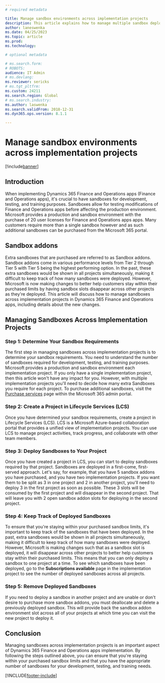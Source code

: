 ```yaml
---
# required metadata

title: Manage sandbox environments across implementation projects
description: This article explains how to manage multiple sandbox deployments across implementation projects in Dynamics Lifecycle Services.
author: laneswenka
ms.date: 04/25/2023
ms.topic: article
ms.prod: 
ms.technology: 

# optional metadata

# ms.search.form: 
# ROBOTS: 
audience: IT Admin
# ms.devlang: 
ms.reviewer: sericks
# ms.tgt_pltfrm: 
ms.custom: 24211
ms.search.region: Global
# ms.search.industry: 
ms.author: laswenka
ms.search.validFrom: 2018-12-31
ms.dyn365.ops.version: 8.1.1

---
```


# Manage sandbox environments across implementation projects

[!include[banner](../includes/preview-banner.md)]

## Introduction

When implementing Dynamics 365 Finance and Operations apps (Finance and Operations apps), it's crucial to have sandboxes for development, testing, and training purposes. Sandboxes allow for testing modifications of Finance and Operations apps before affecting the production environment. Microsoft provides a production and sandbox environment with the purchase of 20 user licenses for Finance and Operations apps apps. Many customers require more than a single sandbox however and as such additional sandboxes can be purchased from the Microsoft 365 portal.  

## Sandbox addons

Extra sandboxes that are purchased are referred to as Sandbox addons.  Sandbox addons come in various performance levels from Tier 2 through Tier 5 with Tier 5 being the highest performing option.  In the past, these extra sandboxes would be shown in all projects simultaneously, making it difficult to keep track of how many sandboxes were deployed. However, Microsoft is now making changes to better help customers stay within their purchased limits by having sandbox slots disappear across other projects as they're deployed. This article will discuss how to manage sandboxes across implementation projects in Dynamics 365 Finance and Operations apps, including details about the new changes.

## Managing Sandboxes Across Implementation Projects

### Step 1: Determine Your Sandbox Requirements 

The first step in managing sandboxes across implementation projects is to determine your sandbox requirements. You need to understand the number of sandboxes required for development, testing, and training purposes. Microsoft provides a production and sandbox environment each implementation project.  If you only have a single implementation project, then this article won't have any impact for you. However, with multiple implementation projects you'll need to decide how many extra Sandboxes you require for each project. To purchase additional sandboxes, visit the [Purchase services](https://admin.microsoft.com/Adminportal/Home#/catalog) page within the Microsoft 365 admin portal.

### Step 2: Create a Project in Lifecycle Services (LCS) 

Once you have determined your sandbox requirements, create a project in Lifecycle Services (LCS). LCS is a Microsoft Azure-based collaboration portal that provides a unified view of implementation projects. You can use LCS to manage project activities, track progress, and collaborate with other team members.

### Step 3: Deploy Sandboxes to Your Project 

Once you have created a project in LCS, you can start to deploy sandboxes required by that project. Sandboxes are deployed in a first-come, first-served approach.  Let's say, for example, that you have 5 sandbox addons you have purchased, and you have two implementation projects.  If you want them to be split as 3 in one project and 2 in another project, you'll need to deploy 3 in the first project as soon as possible.  These 3 slots will be consumed by the first project and will disappear in the second project.  That will leave you with 2 open sandbox addon slots for deploying in the second project.

### Step 4: Keep Track of Deployed Sandboxes 

To ensure that you're staying within your purchased sandbox limits, it's important to keep track of the sandboxes that have been deployed. In the past, extra sandboxes would be shown in all projects simultaneously, making it difficult to keep track of how many sandboxes were deployed. However, Microsoft is making changes such that as a sandbox slot is deployed, it will disappear across other projects to better help customers stay within their purchased limits. This means that you can only deploy a sandbox to one project at a time. To see which sandboxes have been deployed, go to the **Subscriptions available** page in the implementation project to see the number of deployed sandboxes across all projects.

### Step 5: Remove Deployed Sandboxes 

If you need to deploy a sandbox in another project and are unable or don't desire to purchase more sandbox addons, you must deallocate and delete a previously deployed sandbox.  This will provide back the sandbox addon environment slot across all of your projects at which time you can visit the new project to deploy it.

## Conclusion

Managing sandboxes across implementation projects is an important aspect of Dynamics 365 Finance and Operations apps implementation. By following the steps outlined above, you can ensure that you're staying within your purchased sandbox limits and that you have the appropriate number of sandboxes for your development, testing, and training needs. 

[!INCLUDE[footer-include](../../../includes/footer-banner.md)]
